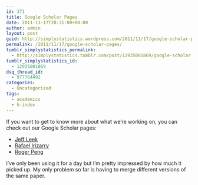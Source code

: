 ```yaml
---
id: 371
title: Google Scholar Pages
date: 2011-11-17T20:31:00+00:00
author: admin
layout: post
guid: http://simplystatistics.wordpress.com/2011/11/17/google-scholar-pages
permalink: /2011/11/17/google-scholar-pages/
tumblr_simplystatistics_permalink:
  - http://simplystatistics.tumblr.com/post/12935001869/google-scholar-pages
tumblr_simplystatistics_id:
  - 12935001869
dsq_thread_id:
  - 977764492
categories:
  - Uncategorized
tags:
  - academics
  - h-index
---
```

If you want to get to know more about what we&#8217;re working on, you can check out our Google Scholar pages:

  * <a href="http://scholar.google.com/citations?user=HI-I6C0AAAAJ" target="_blank">Jeff Leek</a>
  * <a href="http://scholar.google.com/citations?user=nFW-2Q8AAAAJ" target="_blank">Rafael Irizarry</a>
  * <a href="http://scholar.google.com/citations?user=h5wUydwAAAAJ" target="_blank">Roger Peng</a>

I&#8217;ve only been using it for a day but I&#8217;m pretty impressed by how much it picked up. My only problem so far is having to merge different versions of the same paper.